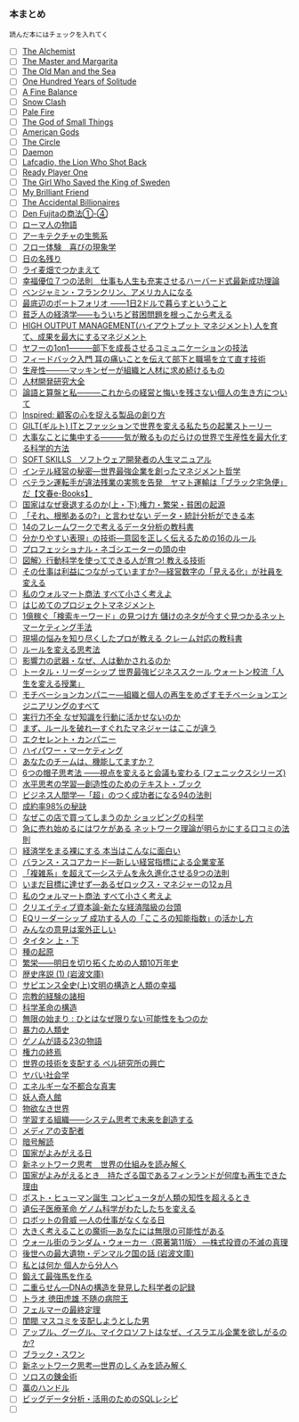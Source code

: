 ### 本まとめ
`読んだ本にはチェックを入れてく`

- [ ] [The Alchemist](https://www.amazon.co.jp/Alchemist-Paulo-Coelho/dp/0061233846)
- [ ] [The Master and Margarita](https://www.amazon.com/Master-Margarita-Mikhail-Bulgakov/dp/0679760806)
- [ ] [The Old Man and the Sea](https://www.amazon.co.jp/Old-Man-Sea-Ernest-Hemingway/dp/0099908409)
- [ ] [One Hundred Years of Solitude](https://www.amazon.co.jp/Hundred-Solitude-Harper-Perennial-Classics/dp/0060883286)
- [ ] [A Fine Balance](https://www.amazon.co.jp/Fine-Balance-Rohinton-Mistry/dp/057123058X)
- [ ] [Snow Clash](https://www.amazon.co.jp/Snow-Crash-Neal-Stephenson/dp/0553380958)
- [ ] [Pale Fire](https://www.amazon.com/Pale-Fire-Vladimir-Nabokov/dp/0679723420)
- [ ] [The God of Small Things](https://www.amazon.com/God-Small-Things-Novel/dp/0812979656)
- [ ] [American Gods](https://www.amazon.co.jp/American-Gods-Tenth-Anniversary-Novel/dp/0062472100)
- [ ] [The Circle](https://www.amazon.com/Circle-Dave-Eggers/dp/0345807294)
- [ ] [Daemon](https://www.amazon.co.jp/Daemon-Daniel-Suarez/dp/0451228731)
- [ ] [Lafcadio, the Lion Who Shot Back](https://www.amazon.co.jp/Lafcadio-Lion-Who-Shot-Back/dp/0060256753)
- [ ] [Ready Player One](https://www.amazon.co.jp/Ready-Player-One-Ernest-Cline/dp/0307887448)
- [ ] [The Girl Who Saved the King of Sweden](https://www.amazon.com/Girl-Who-Saved-King-Sweden/dp/006232912X)
- [ ] [My Brilliant Friend](https://www.amazon.co.jp/My-Brilliant-Friend-Neapolitan-Novels/dp/1609450787)
- [ ] [The Accidental Billionaires](https://www.amazon.co.jp/Accidental-Billionaires-Founding-Facebook-Betrayal/dp/0307740986)
- [ ] [Den Fujitaの商法①-④](https://www.amazon.co.jp/Den-Fujita%E3%81%AE%E5%95%86%E6%B3%95%E3%80%881%E3%80%89%E9%A0%AD%E3%81%AE%E6%82%AA%E3%81%84%E5%A5%B4%E3%81%AF%E6%90%8D%E3%82%92%E3%81%99%E3%82%8B-%E3%83%AF%E3%83%8B%E3%81%AE%E6%96%B0%E6%9B%B8-%E8%97%A4%E7%94%B0-%E7%94%B0/dp/4584110018)
- [ ] [ローマ人の物語](http://www.amazon.co.jp/gp/product/4101181519/ref=as_li_tf_tl?ie=UTF8&camp=247&creative=1211&creativeASIN=4101181519&linkCode=as2&tag=umekidayo-22)
- [ ] [アーキテクチャの生態系](https://www.amazon.co.jp/%E3%82%A2%E3%83%BC%E3%82%AD%E3%83%86%E3%82%AF%E3%83%81%E3%83%A3%E3%81%AE%E7%94%9F%E6%85%8B%E7%B3%BB-%E6%BF%B1%E9%87%8E-%E6%99%BA%E5%8F%B2/dp/4757102453)
- [ ] [フロー体験　喜びの現象学](https://www.amazon.co.jp/%E3%83%95%E3%83%AD%E3%83%BC%E4%BD%93%E9%A8%93%E5%85%A5%E9%96%80%E2%80%95%E6%A5%BD%E3%81%97%E3%81%BF%E3%81%A8%E5%89%B5%E9%80%A0%E3%81%AE%E5%BF%83%E7%90%86%E5%AD%A6-M-%E3%83%81%E3%82%AF%E3%82%BB%E3%83%B3%E3%83%88%E3%83%9F%E3%83%8F%E3%82%A4/dp/4790714799)
- [ ] [日の名残り](https://www.amazon.co.jp/%E6%97%A5%E3%81%AE%E5%90%8D%E6%AE%8B%E3%82%8A-%E4%B8%AD%E5%85%AC%E6%96%87%E5%BA%AB-%E3%82%AB%E3%82%BA%E3%82%AA-%E3%82%A4%E3%82%B7%E3%82%B0%E3%83%AD/dp/4122020638)
- [ ] [ライ麦畑でつかまえて](https://www.amazon.co.jp/%E3%83%A9%E3%82%A4%E9%BA%A6%E7%95%91%E3%81%A7%E3%81%A4%E3%81%8B%E3%81%BE%E3%81%88%E3%81%A6-%E7%99%BD%E6%B0%B4U%E3%83%96%E3%83%83%E3%82%AF%E3%82%B9-J-D-%E3%82%B5%E3%83%AA%E3%83%B3%E3%82%B8%E3%83%A3%E3%83%BC/dp/4560070512/ref=sr_1_1?s=books&ie=UTF8&qid=1493345319&sr=1-1&keywords=%E3%83%A9%E3%82%A4%E9%BA%A6%E7%95%91%E3%81%A7%E3%81%A4%E3%81%8B%E3%81%BE%E3%81%88%E3%81%A6)
- [ ] [幸福優位７つの法則　仕事も人生も充実させるハーバード式最新成功理論 ](https://www.amazon.co.jp/%E5%B9%B8%E7%A6%8F%E5%84%AA%E4%BD%8D%EF%BC%97%E3%81%A4%E3%81%AE%E6%B3%95%E5%89%87-%E4%BB%95%E4%BA%8B%E3%82%82%E4%BA%BA%E7%94%9F%E3%82%82%E5%85%85%E5%AE%9F%E3%81%95%E3%81%9B%E3%82%8B%E3%83%8F%E3%83%BC%E3%83%90%E3%83%BC%E3%83%89%E5%BC%8F%E6%9C%80%E6%96%B0%E6%88%90%E5%8A%9F%E7%90%86%E8%AB%96-%E3%82%B7%E3%83%A7%E3%83%BC%E3%83%B3-%E3%82%A8%E3%82%A4%E3%82%AB%E3%83%BC/dp/4198632359/ref=pd_sbs_14_1?_encoding=UTF8&psc=1&refRID=WTHX9RYFGXFR9MDAY880)
- [ ] [ベンジャミン・フランクリン、アメリカ人になる](https://www.amazon.co.jp/%E3%83%99%E3%83%B3%E3%82%B8%E3%83%A3%E3%83%9F%E3%83%B3-%E3%83%95%E3%83%A9%E3%83%B3%E3%82%AF%E3%83%AA%E3%83%B3-%E3%82%A2%E3%83%A1%E3%83%AA%E3%82%AB%E4%BA%BA%E3%81%AB%E3%81%AA%E3%82%8B-%E3%82%B4%E3%83%BC%E3%83%89%E3%83%B3-S-%E3%82%A6%E3%83%83%E3%83%89/dp/4766417720/ref=sr_1_2?s=books&ie=UTF8&qid=1493345645&sr=1-2&keywords=Benjamin+Franklin%3A)
- [ ] [最底辺のポートフォリオ ――1日2ドルで暮らすということ](https://www.amazon.co.jp/%E6%9C%80%E5%BA%95%E8%BE%BA%E3%81%AE%E3%83%9D%E3%83%BC%E3%83%88%E3%83%95%E3%82%A9%E3%83%AA%E3%82%AA-__1%E6%97%A52%E3%83%89%E3%83%AB%E3%81%A7%E6%9A%AE%E3%82%89%E3%81%99%E3%81%A8%E3%81%84%E3%81%86%E3%81%93%E3%81%A8-%E3%82%B8%E3%83%A7%E3%83%8A%E3%82%B5%E3%83%B3%E3%83%BB%E3%83%A2%E3%83%BC%E3%83%80%E3%83%83%E3%82%AF/dp/4622076306/ref=sr_1_1?s=books&ie=UTF8&qid=1493345710&sr=1-1&keywords=%E6%9C%80%E5%BA%95%E8%BE%BA%E3%81%AE%E3%83%9D%E3%83%BC%E3%83%88%E3%83%95%E3%82%A9%E3%83%AA%E3%82%AA)
- [ ] [貧乏人の経済学――もういちど貧困問題を根っこから考える](https://www.amazon.co.jp/%E8%B2%A7%E4%B9%8F%E4%BA%BA%E3%81%AE%E7%B5%8C%E6%B8%88%E5%AD%A6-%E3%82%82%E3%81%86%E3%81%84%E3%81%A1%E3%81%A9%E8%B2%A7%E5%9B%B0%E5%95%8F%E9%A1%8C%E3%82%92%E6%A0%B9%E3%81%A3%E3%81%93%E3%81%8B%E3%82%89%E8%80%83%E3%81%88%E3%82%8B-%E3%82%A2%E3%83%93%E3%82%B8%E3%83%83%E3%83%88-%EF%BC%B6-%E3%83%90%E3%83%8A%E3%82%B8%E3%83%BC-ebook/dp/B01H0835MO/ref=sr_1_cc_2?s=aps&ie=UTF8&qid=1493345710&sr=1-2-catcorr&keywords=%E6%9C%80%E5%BA%95%E8%BE%BA%E3%81%AE%E3%83%9D%E3%83%BC%E3%83%88%E3%83%95%E3%82%A9%E3%83%AA%E3%82%AA)
- [ ] [HIGH OUTPUT MANAGEMENT(ハイアウトプット マネジメント) 人を育て、成果を最大にするマネジメント](https://www.amazon.co.jp/gp/product/4822255018?ie=UTF8&camp=1207&creative=8411&creativeASIN=4822255018&linkCode=shr&tag=t1496-22&qid=1494459188&sr=8-1&keywords=%E3%81%AF%E3%81%84%E3%82%A2%E3%82%A6%E3%83%88%E3%83%97%E3%83%83%E3%83%88%E3%83%9E%E3%83%8D%E3%82%B8%E3%83%A1%E3%83%B3%E3%83%88)
- [ ] [ヤフーの1on1―――部下を成長させるコミュニケーションの技法](https://www.amazon.co.jp/gp/product/4478069786?ie=UTF8&camp=1207&creative=8411&creativeASIN=4478069786&linkCode=shr&tag=t1496-22&qid=1494459281&sr=8-1&keywords=yahoo%E3%81%AE1on1)
- [ ] [フィードバック入門 耳の痛いことを伝えて部下と職場を立て直す技術](https://www.amazon.co.jp/gp/product/4569832903?ie=UTF8&camp=1207&creative=8411&creativeASIN=4569832903&linkCode=shr&tag=t1496-22&qid=1494459357&sr=8-1&keywords=%E3%83%95%E3%82%A3%E3%83%BC%E3%83%89%E3%83%90%E3%83%83%E3%82%AF%E5%85%A5%E9%96%80)
- [ ] [生産性―――マッキンゼーが組織と人材に求め続けるもの](https://www.amazon.co.jp/gp/product/4478101574?ie=UTF8&camp=1207&creative=8411&creativeASIN=4478101574&linkCode=shr&tag=t1496-22&qid=1494459404&sr=8-1&keywords=%E7%94%9F%E7%94%A3%E6%80%A7)
- [ ] [人材開発研究大全](https://www.amazon.co.jp/gp/product/4130402803?ie=UTF8&camp=1207&creative=8411&creativeASIN=4130402803&linkCode=shr&tag=t1496-22&qid=1494459465&sr=8-3-fkmr1&keywords=%E4%BA%BA%E6%9D%90%E8%82%B2%E6%88%90%E3%80%80DHBR)
- [ ] [論語と算盤と私―――これからの経営と悔いを残さない個人の生き方について ](https://www.amazon.co.jp/exec/obidos/ASIN/4478069050/mrnoize08-22/)
- [ ] [Inspired: 顧客の心を捉える製品の創り方](https://www.amazon.co.jp/Inspired-%E9%A1%A7%E5%AE%A2%E3%81%AE%E5%BF%83%E3%82%92%E6%8D%89%E3%81%88%E3%82%8B%E8%A3%BD%E5%93%81%E3%81%AE%E5%89%B5%E3%82%8A%E6%96%B9-%E3%83%9E%E3%83%BC%E3%83%86%E3%82%A3-%E3%82%B1%E3%82%A4%E3%82%AC%E3%83%B3-ebook/dp/B00TCM8TB4/ref=sr_1_1?s=books&ie=UTF8&qid=1496394492&sr=1-1&keywords=Inspired%3A+%E9%A1%A7%E5%AE%A2%E3%81%AE%E5%BF%83%E3%82%92%E6%8D%89%E3%81%88%E3%82%8B%E8%A3%BD%E5%93%81%E3%81%AE%E5%89%B5%E3%82%8A%E6%96%B9)
- [ ] [GILT(ギルト) ITとファッションで世界を変える私たちの起業ストーリー ](https://www.amazon.co.jp/GILT-%E3%82%AE%E3%83%AB%E3%83%88-IT%E3%81%A8%E3%83%95%E3%82%A1%E3%83%83%E3%82%B7%E3%83%A7%E3%83%B3%E3%81%A7%E4%B8%96%E7%95%8C%E3%82%92%E5%A4%89%E3%81%88%E3%82%8B%E7%A7%81%E3%81%9F%E3%81%A1%E3%81%AE%E8%B5%B7%E6%A5%AD%E3%82%B9%E3%83%88%E3%83%BC%E3%83%AA%E3%83%BC-%E3%82%A2%E3%83%AC%E3%82%AF%E3%82%B7%E3%82%B9-%E3%83%A1%E3%82%A4%E3%83%90%E3%83%B3%E3%82%AF/dp/4822249565/ref=sr_1_1?s=books&ie=UTF8&qid=1496394523&sr=1-1&keywords=GILT%28%E3%82%AE%E3%83%AB%E3%83%88%29+IT%E3%81%A8%E3%83%95%E3%82%A1%E3%83%83%E3%82%B7%E3%83%A7%E3%83%B3%E3%81%A7%E4%B8%96%E7%95%8C%E3%82%92%E5%A4%89%E3%81%88%E3%82%8B%E7%A7%81%E3%81%9F%E3%81%A1%E3%81%AE%E8%B5%B7%E6%A5%AD%E3%82%B9%E3%83%88%E3%83%BC%E3%83%AA%E3%83%BC)
- [ ] [大事なことに集中する―――気が散るものだらけの世界で生産性を最大化する科学的方法](https://www.amazon.co.jp/%E5%A4%A7%E4%BA%8B%E3%81%AA%E3%81%93%E3%81%A8%E3%81%AB%E9%9B%86%E4%B8%AD%E3%81%99%E3%82%8B%E2%80%95%E2%80%95%E2%80%95%E6%B0%97%E3%81%8C%E6%95%A3%E3%82%8B%E3%82%82%E3%81%AE%E3%81%A0%E3%82%89%E3%81%91%E3%81%AE%E4%B8%96%E7%95%8C%E3%81%A7%E7%94%9F%E7%94%A3%E6%80%A7%E3%82%92%E6%9C%80%E5%A4%A7%E5%8C%96%E3%81%99%E3%82%8B%E7%A7%91%E5%AD%A6%E7%9A%84%E6%96%B9%E6%B3%95-%E3%82%AB%E3%83%AB%E3%83%BB%E3%83%8B%E3%83%A5%E3%83%BC%E3%83%9D%E3%83%BC%E3%83%88/dp/4478068550)
- [ ] [SOFT SKILLS　ソフトウェア開発者の人生マニュアル](https://www.amazon.co.jp/SOFT-SKILLS-%E3%82%BD%E3%83%95%E3%83%88%E3%82%A6%E3%82%A7%E3%82%A2%E9%96%8B%E7%99%BA%E8%80%85%E3%81%AE%E4%BA%BA%E7%94%9F%E3%83%9E%E3%83%8B%E3%83%A5%E3%82%A2%E3%83%AB-%E3%82%B8%E3%83%A7%E3%83%B3-%E3%82%BD%E3%83%B3%E3%83%A1%E3%82%BA-ebook/dp/B01GDS0994/ref=sr_1_1?s=books&ie=UTF8&qid=1496394445&sr=1-1&keywords=SOFT+SKILLS)
- [ ] [インテル経営の秘密―世界最強企業を創ったマネジメント哲学](https://www.amazon.co.jp/%E3%82%A4%E3%83%B3%E3%83%86%E3%83%AB%E7%B5%8C%E5%96%B6%E3%81%AE%E7%A7%98%E5%AF%86-%E4%B8%96%E7%95%8C%E6%9C%80%E5%BC%B7%E4%BC%81%E6%A5%AD%E3%82%92%E5%89%B5%E3%81%A3%E3%81%9F%E3%83%9E%E3%83%8D%E3%82%B8%E3%83%A1%E3%83%B3%E3%83%88%E5%93%B2%E5%AD%A6-%E3%82%A2%E3%83%B3%E3%83%89%E3%83%AA%E3%83%A5%E3%83%BC-S-%E3%82%B0%E3%83%AD%E3%83%BC%E3%83%B4/dp/4152080043/ref=sr_1_1?s=books&ie=UTF8&qid=1496394611&sr=1-1&keywords=%E3%82%A4%E3%83%B3%E3%83%86%E3%83%AB%E7%B5%8C%E5%96%B6%E3%81%AE%E7%A7%98%E5%AF%86)
- [ ] [ベテラン運転手が違法残業の実態を告発　ヤマト運輸は「ブラック宅急便」だ【文春e-Books】](https://www.amazon.co.jp/dp/B0727VBSVH)
- [ ] [国家はなぜ衰退するのか(上・下):権力・繁栄・貧困の起源](https://www.amazon.co.jp/%E5%9B%BD%E5%AE%B6%E3%81%AF%E3%81%AA%E3%81%9C%E8%A1%B0%E9%80%80%E3%81%99%E3%82%8B%E3%81%AE%E3%81%8B-%E4%B8%8A-%E6%A8%A9%E5%8A%9B%E3%83%BB%E7%B9%81%E6%A0%84%E3%83%BB%E8%B2%A7%E5%9B%B0%E3%81%AE%E8%B5%B7%E6%BA%90-%E3%83%80%E3%83%AD%E3%83%B3-%E3%82%A2%E3%82%BB%E3%83%A2%E3%82%B0%E3%83%AB/dp/4152093846/ref=pd_ybh_a_38?_encoding=UTF8&psc=1&refRID=DCJZ0P3Q4A1XGGDEPKYP)
- [ ] [「それ、根拠あるの?」と言わせない データ・統計分析ができる本](https://www.amazon.co.jp/%E3%81%9D%E3%82%8C-%E6%A0%B9%E6%8B%A0%E3%81%82%E3%82%8B%E3%81%AE-%E3%81%A8%E8%A8%80%E3%82%8F%E3%81%9B%E3%81%AA%E3%81%84-%E3%83%87%E3%83%BC%E3%82%BF-%E7%B5%B1%E8%A8%88%E5%88%86%E6%9E%90%E3%81%8C%E3%81%A7%E3%81%8D%E3%82%8B%E6%9C%AC-%E6%9F%8F%E6%9C%A8-%E5%90%89%E5%9F%BA/dp/4534050720/ref=pd_ybh_a_38?_encoding=UTF8&psc=1&refRID=XXG0DHC2E2CP4X00JXAE)
- [ ] [14のフレームワークで考えるデータ分析の教科書](https://www.amazon.co.jp/14%E3%81%AE%E3%83%95%E3%83%AC%E3%83%BC%E3%83%A0%E3%83%AF%E3%83%BC%E3%82%AF%E3%81%A7%E8%80%83%E3%81%88%E3%82%8B%E3%83%87%E3%83%BC%E3%82%BF%E5%88%86%E6%9E%90%E3%81%AE%E6%95%99%E7%A7%91%E6%9B%B8-%E9%AB%99%E6%A9%8B-%E5%A8%81%E7%9F%A5%E9%83%8E/dp/4761270241/ref=pd_ybh_a_37?_encoding=UTF8&psc=1&refRID=XXG0DHC2E2CP4X00JXAE)
- [ ] [分かりやすい表現」の技術―意図を正しく伝えるための16のルール ](https://www.amazon.co.jp/%E3%80%8C%E5%88%86%E3%81%8B%E3%82%8A%E3%82%84%E3%81%99%E3%81%84%E8%A1%A8%E7%8F%BE%E3%80%8D%E3%81%AE%E6%8A%80%E8%A1%93_%E6%84%8F%E5%9B%B3%E3%82%92%E6%AD%A3%E3%81%97%E3%81%8F%E4%BC%9D%E3%81%88%E3%82%8B%E3%81%9F%E3%82%81%E3%81%AE16%E3%81%AE%E3%83%AB%E3%83%BC%E3%83%AB-%E3%83%96%E3%83%AB%E3%83%BC%E3%83%90%E3%83%83%E3%82%AF%E3%82%B9-%E8%97%A4%E6%B2%A2-%E6%99%83%E6%B2%BB/dp/4062572451/ref=pd_ybh_a_36?_encoding=UTF8&psc=1&refRID=XXG0DHC2E2CP4X00JXAE)
- [ ] [プロフェッショナル・ネゴシエーターの頭の中](https://www.amazon.co.jp/%E3%83%97%E3%83%AD%E3%83%95%E3%82%A7%E3%83%83%E3%82%B7%E3%83%A7%E3%83%8A%E3%83%AB%E3%83%BB%E3%83%8D%E3%82%B4%E3%82%B7%E3%82%A8%E3%83%BC%E3%82%BF%E3%83%BC%E3%81%AE%E9%A0%AD%E3%81%AE%E4%B8%AD-%E8%97%A4%E4%BA%95-%E4%B8%80%E9%83%8E/dp/4492532994/ref=pd_ybh_a_35?_encoding=UTF8&psc=1&refRID=XXG0DHC2E2CP4X00JXAE)
- [ ] [図解〉行動科学を使ってできる人が育つ! 教える技術](https://www.amazon.co.jp/%E5%9B%B3%E8%A7%A3-%E8%A1%8C%E5%8B%95%E7%A7%91%E5%AD%A6%E3%82%92%E4%BD%BF%E3%81%A3%E3%81%A6%E3%81%A7%E3%81%8D%E3%82%8B%E4%BA%BA%E3%81%8C%E8%82%B2%E3%81%A4-%E6%95%99%E3%81%88%E3%82%8B%E6%8A%80%E8%A1%93-%E7%9F%B3%E7%94%B0%E6%B7%B3/dp/476126831X/ref=pd_ybh_a_34?_encoding=UTF8&psc=1&refRID=XXG0DHC2E2CP4X00JXAE)
- [ ] [その仕事は利益につながっていますか?―経営数字の「見える化」が社員を変える ](https://www.amazon.co.jp/%E3%81%9D%E3%81%AE%E4%BB%95%E4%BA%8B%E3%81%AF%E5%88%A9%E7%9B%8A%E3%81%AB%E3%81%A4%E3%81%AA%E3%81%8C%E3%81%A3%E3%81%A6%E3%81%84%E3%81%BE%E3%81%99%E3%81%8B-_%E7%B5%8C%E5%96%B6%E6%95%B0%E5%AD%97%E3%81%AE%E3%80%8C%E8%A6%8B%E3%81%88%E3%82%8B%E5%8C%96%E3%80%8D%E3%81%8C%E7%A4%BE%E5%93%A1%E3%82%92%E5%A4%89%E3%81%88%E3%82%8B-%E3%82%B8%E3%83%A3%E3%83%83%E3%82%AF%E3%83%BB%E3%82%B9%E3%82%BF%E3%83%83%E3%82%AF/dp/4478004900/ref=pd_ybh_a_5?_encoding=UTF8&psc=1&refRID=YFSMYDVYV5H7AKY4PKKT)
- [ ] [私のウォルマート商法 すべて小さく考えよ](https://www.amazon.co.jp/%E7%A7%81%E3%81%AE%E3%82%A6%E3%82%A9%E3%83%AB%E3%83%9E%E3%83%BC%E3%83%88%E5%95%86%E6%B3%95-%E3%81%99%E3%81%B9%E3%81%A6%E5%B0%8F%E3%81%95%E3%81%8F%E8%80%83%E3%81%88%E3%82%88-%E8%AC%9B%E8%AB%87%E7%A4%BE-%CE%B1%E6%96%87%E5%BA%AB-%E3%82%B5%E3%83%A0%E3%83%BB%E3%82%A6%E3%82%A9%E3%83%AB%E3%83%88%E3%83%B3/dp/406256677X/ref=pd_ybh_a_4?_encoding=UTF8&psc=1&refRID=YFSMYDVYV5H7AKY4PKKT)
- [ ] [はじめてのプロジェクトマネジメント](https://www.amazon.co.jp/%E3%81%AF%E3%81%98%E3%82%81%E3%81%A6%E3%81%AE%E3%83%97%E3%83%AD%E3%82%B8%E3%82%A7%E3%82%AF%E3%83%88%E3%83%9E%E3%83%8D%E3%82%B8%E3%83%A1%E3%83%B3%E3%83%88-%E6%97%A5%E7%B5%8C%E6%96%87%E5%BA%AB-%E8%BF%91%E8%97%A4-%E5%93%B2%E7%94%9F/dp/4532110599/ref=pd_ybh_a_33?_encoding=UTF8&psc=1&refRID=XXG0DHC2E2CP4X00JXAE)
- [ ] [1億稼ぐ「検索キーワード」の見つけ方 儲けのネタが今すぐ見つかるネットマーケティング手法](https://www.amazon.co.jp/1%E5%84%84%E7%A8%BC%E3%81%90-%E6%A4%9C%E7%B4%A2%E3%82%AD%E3%83%BC%E3%83%AF%E3%83%BC%E3%83%89-%E3%81%AE%E8%A6%8B%E3%81%A4%E3%81%91%E6%96%B9-%E5%84%B2%E3%81%91%E3%81%AE%E3%83%8D%E3%82%BF%E3%81%8C%E4%BB%8A%E3%81%99%E3%81%90%E8%A6%8B%E3%81%A4%E3%81%8B%E3%82%8B%E3%83%8D%E3%83%83%E3%83%88%E3%83%9E%E3%83%BC%E3%82%B1%E3%83%86%E3%82%A3%E3%83%B3%E3%82%B0%E6%89%8B%E6%B3%95-PHP%E6%96%87%E5%BA%AB-%E6%BB%9D%E4%BA%95%E7%A7%80%E5%85%B8-ebook/dp/B0081BE3WQ/ref=pd_ybh_a_32?_encoding=UTF8&psc=1&refRID=XXG0DHC2E2CP4X00JXAE)
- [ ] [現場の悩みを知り尽くしたプロが教える クレーム対応の教科書](https://www.amazon.co.jp/%E7%8F%BE%E5%A0%B4%E3%81%AE%E6%82%A9%E3%81%BF%E3%82%92%E7%9F%A5%E3%82%8A%E5%B0%BD%E3%81%8F%E3%81%97%E3%81%9F%E3%83%97%E3%83%AD%E3%81%8C%E6%95%99%E3%81%88%E3%82%8B-%E3%82%AF%E3%83%AC%E3%83%BC%E3%83%A0%E5%AF%BE%E5%BF%9C%E3%81%AE%E6%95%99%E7%A7%91%E6%9B%B8-%E6%8F%B4%E5%B7%9D-%E8%81%A1/dp/4478025177/ref=pd_ybh_a_30?_encoding=UTF8&psc=1&refRID=P3PQ7WP0Q9JB453S82MN)
- [ ] [ルールを変える思考法](https://www.amazon.co.jp/%E3%83%AB%E3%83%BC%E3%83%AB%E3%82%92%E5%A4%89%E3%81%88%E3%82%8B%E6%80%9D%E8%80%83%E6%B3%95-%E8%A7%92%E5%B7%9DEPUB%E9%81%B8%E6%9B%B8-%E5%B7%9D%E4%B8%8A%E9%87%8F%E7%94%9F/dp/4040800036/ref=pd_ybh_a_29?_encoding=UTF8&psc=1&refRID=P3PQ7WP0Q9JB453S82MN)
- [ ] [影響力の武器・なぜ、人は動かされるのか](https://www.amazon.co.jp/%E5%BD%B1%E9%9F%BF%E5%8A%9B%E3%81%AE%E6%AD%A6%E5%99%A8-%E7%AC%AC%E4%B8%89%E7%89%88-%E3%81%AA%E3%81%9C%E3%80%81%E4%BA%BA%E3%81%AF%E5%8B%95%E3%81%8B%E3%81%95%E3%82%8C%E3%82%8B%E3%81%AE%E3%81%8B-%E3%83%AD%E3%83%90%E3%83%BC%E3%83%88%E3%83%BBB%E3%83%BB%E3%83%81%E3%83%A3%E3%83%AB%E3%83%87%E3%82%A3%E3%83%BC%E3%83%8B/dp/4414304229/ref=pd_ybh_a_28?_encoding=UTF8&psc=1&refRID=P3PQ7WP0Q9JB453S82MN)
- [ ] [トータル・リーダーシップ 世界最強ビジネススクール ウォートン校流「人生を変える授業」](https://www.amazon.co.jp/%E3%83%88%E3%83%BC%E3%82%BF%E3%83%AB%E3%83%BB%E3%83%AA%E3%83%BC%E3%83%80%E3%83%BC%E3%82%B7%E3%83%83%E3%83%97-%E4%B8%96%E7%95%8C%E6%9C%80%E5%BC%B7%E3%83%93%E3%82%B8%E3%83%8D%E3%82%B9%E3%82%B9%E3%82%AF%E3%83%BC%E3%83%AB-%E3%82%A6%E3%82%A9%E3%83%BC%E3%83%88%E3%83%B3%E6%A0%A1%E6%B5%81%E3%80%8C%E4%BA%BA%E7%94%9F%E3%82%92%E5%A4%89%E3%81%88%E3%82%8B%E6%8E%88%E6%A5%AD%E3%80%8D-%E3%82%B9%E3%83%81%E3%83%A5%E3%83%AF%E3%83%BC%E3%83%88-D%E3%83%BB%E3%83%95%E3%83%AA%E3%83%BC%E3%83%89%E3%83%9E%E3%83%B3/dp/4062182831/ref=pd_ybh_a_27?_encoding=UTF8&psc=1&refRID=P3PQ7WP0Q9JB453S82MN)
- [ ] [モチベーションカンパニー―組織と個人の再生をめざすモチベーションエンジニアリングのすべて](https://www.amazon.co.jp/%E3%83%A2%E3%83%81%E3%83%99%E3%83%BC%E3%82%B7%E3%83%A7%E3%83%B3%E3%82%AB%E3%83%B3%E3%83%91%E3%83%8B%E3%83%BC-%E7%B5%84%E7%B9%94%E3%81%A8%E5%80%8B%E4%BA%BA%E3%81%AE%E5%86%8D%E7%94%9F%E3%82%92%E3%82%81%E3%81%96%E3%81%99%E3%83%A2%E3%83%81%E3%83%99%E3%83%BC%E3%82%B7%E3%83%A7%E3%83%B3%E3%82%A8%E3%83%B3%E3%82%B8%E3%83%8B%E3%82%A2%E3%83%AA%E3%83%B3%E3%82%B0%E3%81%AE%E3%81%99%E3%81%B9%E3%81%A6-%E5%B0%8F%E7%AC%B9-%E8%8A%B3%E5%A4%AE/dp/4820741225/ref=pd_ybh_a_26?_encoding=UTF8&psc=1&refRID=P3PQ7WP0Q9JB453S82MN)
- [ ] [実行力不全 なぜ知識を行動に活かせないのか](https://www.amazon.co.jp/%E5%AE%9F%E8%A1%8C%E5%8A%9B%E4%B8%8D%E5%85%A8-%E3%81%AA%E3%81%9C%E7%9F%A5%E8%AD%98%E3%82%92%E8%A1%8C%E5%8B%95%E3%81%AB%E6%B4%BB%E3%81%8B%E3%81%9B%E3%81%AA%E3%81%84%E3%81%AE%E3%81%8B-Harvard-business-school/dp/4270000996/ref=pd_ybh_a_21?_encoding=UTF8&psc=1&refRID=P3PQ7WP0Q9JB453S82MN)
- [ ] [まず、ルールを破れ―すぐれたマネジャーはここが違う](https://www.amazon.co.jp/%E3%81%BE%E3%81%9A-%E3%83%AB%E3%83%BC%E3%83%AB%E3%82%92%E7%A0%B4%E3%82%8C-%E3%81%99%E3%81%90%E3%82%8C%E3%81%9F%E3%83%9E%E3%83%8D%E3%82%B8%E3%83%A3%E3%83%BC%E3%81%AF%E3%81%93%E3%81%93%E3%81%8C%E9%81%95%E3%81%86-%E3%83%90%E3%83%83%E3%82%AD%E3%83%B3%E3%82%AC%E3%83%A0-%E3%83%9E%E3%83%BC%E3%82%AB%E3%82%B9/dp/4532148677/ref=pd_ybh_a_22?_encoding=UTF8&psc=1&refRID=P3PQ7WP0Q9JB453S82MN)
- [ ] [エクセレント・カンパニー](https://www.amazon.co.jp/%E3%82%A8%E3%82%AF%E3%82%BB%E3%83%AC%E3%83%B3%E3%83%88%E3%83%BB%E3%82%AB%E3%83%B3%E3%83%91%E3%83%8B%E3%83%BC-Eijipress-business-classics-%E3%83%88%E3%83%A0%E3%83%BB%E3%83%94%E3%83%BC%E3%82%BF%E3%83%BC%E3%82%BA/dp/4901234331/ref=pd_ybh_a_24?_encoding=UTF8&psc=1&refRID=P3PQ7WP0Q9JB453S82MN)
- [ ] [ハイパワー・マーケティング](https://www.amazon.co.jp/%E3%83%8F%E3%82%A4%E3%83%91%E3%83%AF%E3%83%BC-%E3%83%9E%E3%83%BC%E3%82%B1%E3%83%86%E3%82%A3%E3%83%B3%E3%82%B0-%E3%82%B8%E3%82%A7%E3%82%A4-%E3%82%A8%E3%82%A4%E3%83%96%E3%83%A9%E3%83%8F%E3%83%A0/dp/4757302878/ref=pd_ybh_a_25?_encoding=UTF8&psc=1&refRID=P3PQ7WP0Q9JB453S82MN)
- [ ] [あなたのチームは、機能してますか？](https://www.amazon.co.jp/%E3%81%82%E3%81%AA%E3%81%9F%E3%81%AE%E3%83%81%E3%83%BC%E3%83%A0%E3%81%AF-%E6%A9%9F%E8%83%BD%E3%81%97%E3%81%A6%E3%81%BE%E3%81%99%E3%81%8B-%E3%83%91%E3%83%88%E3%83%AA%E3%83%83%E3%82%AF-%E3%83%AC%E3%83%B3%E3%82%B7%E3%82%AA%E3%83%BC%E3%83%8B/dp/4798103683/ref=pd_ybh_a_20?_encoding=UTF8&psc=1&refRID=17C072PWZ85JRXZM2P5T)
- [ ] [6つの帽子思考法 ――視点を変えると会議も変わる (フェニックスシリーズ)](https://www.amazon.co.jp/6%E3%81%A4%E3%81%AE%E5%B8%BD%E5%AD%90%E6%80%9D%E8%80%83%E6%B3%95-%E8%A6%96%E7%82%B9%E3%82%92%E5%A4%89%E3%81%88%E3%82%8B%E3%81%A8%E4%BC%9A%E8%AD%B0%E3%82%82%E5%A4%89%E3%82%8F%E3%82%8B-%E3%83%95%E3%82%A7%E3%83%8B%E3%83%83%E3%82%AF%E3%82%B9%E3%82%B7%E3%83%AA%E3%83%BC%E3%82%BA-%E3%82%A8%E3%83%89%E3%83%AF%E3%83%BC%E3%83%89-%E3%83%87%E3%83%9C%E3%83%8E/dp/4775941496/ref=pd_ybh_a_19?_encoding=UTF8&psc=1&refRID=17C072PWZ85JRXZM2P5T)
- [ ] [水平思考の学習―創造性のためのテキスト・ブック](https://www.amazon.co.jp/%E6%B0%B4%E5%B9%B3%E6%80%9D%E8%80%83%E3%81%AE%E5%AD%A6%E7%BF%92-%E5%89%B5%E9%80%A0%E6%80%A7%E3%81%AE%E3%81%9F%E3%82%81%E3%81%AE%E3%83%86%E3%82%AD%E3%82%B9%E3%83%88-%E3%83%96%E3%83%83%E3%82%AF-1971%E5%B9%B4-%E3%82%A8%E3%83%89%E3%83%AF%E3%83%BC%E3%83%89-%E3%83%87%E3%83%9C%E3%83%8E/dp/B000JA250E/ref=pd_ybh_a_18?_encoding=UTF8&psc=1&refRID=17C072PWZ85JRXZM2P5T)
- [ ] [ビジネス人間学―「超」のつく成功者になる94の法則](https://www.amazon.co.jp/%E3%83%93%E3%82%B8%E3%83%8D%E3%82%B9%E4%BA%BA%E9%96%93%E5%AD%A6-%E8%B6%85-%E3%81%AE%E3%81%A4%E3%81%8F%E6%88%90%E5%8A%9F%E8%80%85%E3%81%AB%E3%81%AA%E3%82%8B94%E3%81%AE%E6%B3%95%E5%89%87-BEST-BUSINESS-%E3%83%8F%E3%83%BC%E3%83%B4%E3%82%A3-%E3%83%9E%E3%83%83%E3%82%B1%E3%82%A4/dp/4532312655/ref=pd_ybh_a_17?_encoding=UTF8&psc=1&refRID=17C072PWZ85JRXZM2P5T)
- [ ] [成約率98%の秘訣](https://www.amazon.co.jp/%E6%88%90%E7%B4%84%E7%8E%8798-%E3%81%AE%E7%A7%98%E8%A8%A3-%E5%92%8C%E7%94%B0-%E8%A3%95%E7%BE%8E/dp/4761270810/ref=pd_ybh_a_13?_encoding=UTF8&psc=1&refRID=17C072PWZ85JRXZM2P5T)
- [ ] [なぜこの店で買ってしまうのか ショッピングの科学](https://www.amazon.co.jp/%E3%81%AA%E3%81%9C%E3%81%93%E3%81%AE%E5%BA%97%E3%81%A7%E8%B2%B7%E3%81%A3%E3%81%A6%E3%81%97%E3%81%BE%E3%81%86%E3%81%AE%E3%81%8B-%E3%82%B7%E3%83%A7%E3%83%83%E3%83%94%E3%83%B3%E3%82%B0%E3%81%AE%E7%A7%91%E5%AD%A6-%E3%83%8F%E3%83%A4%E3%82%AB%E3%83%AF-%E3%83%8E%E3%83%B3%E3%83%95%E3%82%A3%E3%82%AF%E3%82%B7%E3%83%A7%E3%83%B3%E6%96%87%E5%BA%AB-%E3%83%91%E3%82%B3-%E3%82%A2%E3%83%B3%E3%83%80%E3%83%BC%E3%83%92%E3%83%AB/dp/4150504067/ref=pd_ybh_a_10?_encoding=UTF8&psc=1&refRID=YFSMYDVYV5H7AKY4PKKT)
- [ ] [急に売れ始めるにはワケがある ネットワーク理論が明らかにする口コミの法則](https://www.amazon.co.jp/%E6%80%A5%E3%81%AB%E5%A3%B2%E3%82%8C%E5%A7%8B%E3%82%81%E3%82%8B%E3%81%AB%E3%81%AF%E3%83%AF%E3%82%B1%E3%81%8C%E3%81%82%E3%82%8B-%E3%83%8D%E3%83%83%E3%83%88%E3%83%AF%E3%83%BC%E3%82%AF%E7%90%86%E8%AB%96%E3%81%8C%E6%98%8E%E3%82%89%E3%81%8B%E3%81%AB%E3%81%99%E3%82%8B%E5%8F%A3%E3%82%B3%E3%83%9F%E3%81%AE%E6%B3%95%E5%89%87-SB%E6%96%87%E5%BA%AB-%E3%83%9E%E3%83%AB%E3%82%B3%E3%83%A0-%E3%82%B0%E3%83%A9%E3%83%83%E3%83%89%E3%82%A6%E3%82%A7%E3%83%AB/dp/4797338121/ref=pd_ybh_a_9?_encoding=UTF8&psc=1&refRID=YFSMYDVYV5H7AKY4PKKT)
- [ ] [経済学をまる裸にする 本当はこんなに面白い](https://www.amazon.co.jp/%E7%B5%8C%E6%B8%88%E5%AD%A6%E3%82%92%E3%81%BE%E3%82%8B%E8%A3%B8%E3%81%AB%E3%81%99%E3%82%8B-%E6%9C%AC%E5%BD%93%E3%81%AF%E3%81%93%E3%82%93%E3%81%AA%E3%81%AB%E9%9D%A2%E7%99%BD%E3%81%84-%E3%83%81%E3%83%A3%E3%83%BC%E3%83%AB%E3%82%BA-%E3%82%A6%E3%82%A3%E3%83%BC%E3%83%A9%E3%83%B3/dp/4532319412/ref=pd_ybh_a_8?_encoding=UTF8&psc=1&refRID=YFSMYDVYV5H7AKY4PKKT)
- [ ] [バランス・スコアカード―新しい経営指標による企業変革](https://www.amazon.co.jp/%E3%83%90%E3%83%A9%E3%83%B3%E3%82%B9-%E3%82%B9%E3%82%B3%E3%82%A2%E3%82%AB%E3%83%BC%E3%83%89-%E6%96%B0%E3%81%97%E3%81%84%E7%B5%8C%E5%96%B6%E6%8C%87%E6%A8%99%E3%81%AB%E3%82%88%E3%82%8B%E4%BC%81%E6%A5%AD%E5%A4%89%E9%9D%A9-%E3%82%AD%E3%83%A3%E3%83%97%E3%83%A9%E3%83%B3-%E3%83%AD%E3%83%90%E3%83%BC%E3%83%88-S/dp/4820116207/ref=pd_ybh_a_6?_encoding=UTF8&psc=1&refRID=YFSMYDVYV5H7AKY4PKKT)
- [ ] [「複雑系」を超えて―システムを永久進化させる9つの法則](https://www.amazon.co.jp/%E8%A4%87%E9%9B%91%E7%B3%BB-%E3%82%92%E8%B6%85%E3%81%88%E3%81%A6-%E3%82%B7%E3%82%B9%E3%83%86%E3%83%A0%E3%82%92%E6%B0%B8%E4%B9%85%E9%80%B2%E5%8C%96%E3%81%95%E3%81%9B%E3%82%8B9%E3%81%A4%E3%81%AE%E6%B3%95%E5%89%87-%E3%82%B1%E3%83%B4%E3%82%A3%E3%83%B3-%E3%82%B1%E3%83%AA%E3%83%BC/dp/4756130186/ref=pd_ybh_a_2?_encoding=UTF8&psc=1&refRID=YFSMYDVYV5H7AKY4PKKT)
- [ ] [いまだ目標に達せず―あるゼロックス・マネジャーの12ヵ月](https://www.amazon.co.jp/%E3%81%84%E3%81%BE%E3%81%A0%E7%9B%AE%E6%A8%99%E3%81%AB%E9%81%94%E3%81%9B%E3%81%9A-%E3%81%82%E3%82%8B%E3%82%BC%E3%83%AD%E3%83%83%E3%82%AF%E3%82%B9-%E3%83%9E%E3%83%8D%E3%82%B8%E3%83%A3%E3%83%BC%E3%81%AE12%E3%83%B5%E6%9C%88-%E3%83%87%E3%82%A4%E3%83%B4%E3%82%A3%E3%83%83%E3%83%89-%E3%83%89%E3%83%BC%E3%82%B7%E3%83%BC/dp/4152020857/ref=pd_ybh_a_3?_encoding=UTF8&psc=1&refRID=YFSMYDVYV5H7AKY4PKKT)
- [ ] [私のウォルマート商法 すべて小さく考えよ](https://www.amazon.co.jp/%E7%A7%81%E3%81%AE%E3%82%A6%E3%82%A9%E3%83%AB%E3%83%9E%E3%83%BC%E3%83%88%E5%95%86%E6%B3%95-%E3%81%99%E3%81%B9%E3%81%A6%E5%B0%8F%E3%81%95%E3%81%8F%E8%80%83%E3%81%88%E3%82%88-%E8%AC%9B%E8%AB%87%E7%A4%BE-%CE%B1%E6%96%87%E5%BA%AB-%E3%82%B5%E3%83%A0%E3%83%BB%E3%82%A6%E3%82%A9%E3%83%AB%E3%83%88%E3%83%B3/dp/406256677X/ref=pd_ybh_a_4?_encoding=UTF8&psc=1&refRID=YFSMYDVYV5H7AKY4PKKT)
- [ ] [クリエイティブ資本論-新たな経済階級の台頭](https://www.amazon.co.jp/%E3%82%AF%E3%83%AA%E3%82%A8%E3%82%A4%E3%83%86%E3%82%A3%E3%83%96%E8%B3%87%E6%9C%AC%E8%AB%96-%E6%96%B0%E3%81%9F%E3%81%AA%E7%B5%8C%E6%B8%88%E9%9A%8E%E7%B4%9A%E3%81%AE%E5%8F%B0%E9%A0%AD-%E3%83%AA%E3%83%81%E3%83%A3%E3%83%BC%E3%83%89-%E3%83%95%E3%83%AD%E3%83%AA%E3%83%80/dp/4478001731/ref=sr_1_1?s=books&ie=UTF8&qid=1497177695&sr=1-1&keywords=%E3%82%AF%E3%83%AA%E3%82%A8%E3%82%A4%E3%83%86%E3%82%A3%E3%83%96%E8%B3%87%E6%9C%AC%E8%AB%96-%E6%96%B0%E3%81%9F%E3%81%AA%E7%B5%8C%E6%B8%88%E9%9A%8E%E7%B4%9A%E3%81%AE%E5%8F%B0%E9%A0%AD)
- [ ] [EQリーダーシップ 成功する人の「こころの知能指数」の活かし方](https://www.amazon.co.jp/EQ%E3%83%AA%E3%83%BC%E3%83%80%E3%83%BC%E3%82%B7%E3%83%83%E3%83%97-%E6%88%90%E5%8A%9F%E3%81%99%E3%82%8B%E4%BA%BA%E3%81%AE-%E3%81%93%E3%81%93%E3%82%8D%E3%81%AE%E7%9F%A5%E8%83%BD%E6%8C%87%E6%95%B0-%E3%81%AE%E6%B4%BB%E3%81%8B%E3%81%97%E6%96%B9-%E3%83%80%E3%83%8B%E3%82%A8%E3%83%AB-%E3%82%B4%E3%83%BC%E3%83%AB%E3%83%9E%E3%83%B3/dp/4532149754/ref=sr_1_1?s=books&ie=UTF8&qid=1497178133&sr=1-1&keywords=EQ-%E5%BF%83%E3%81%AE%E7%9F%A5%E8%83%BD%E6%8C%87%E6%95%B0)
- [ ] [みんなの意見は案外正しい](https://www.amazon.co.jp/%E3%80%8C%E3%81%BF%E3%82%93%E3%81%AA%E3%81%AE%E6%84%8F%E8%A6%8B%E3%80%8D%E3%81%AF%E6%A1%88%E5%A4%96%E6%AD%A3%E3%81%97%E3%81%84-%E8%A7%92%E5%B7%9D%E6%96%87%E5%BA%AB-%E3%82%B8%E3%82%A7%E3%83%BC%E3%83%A0%E3%82%BA%E3%83%BB%E3%82%B9%E3%83%AD%E3%82%A6%E3%82%A3%E3%83%83%E3%82%AD%E3%83%BC/dp/4042977014/ref=sr_1_1?s=books&ie=UTF8&qid=1497178317&sr=1-1&keywords=%E3%81%BF%E3%82%93%E3%81%AA%E3%81%AE%E6%84%8F%E8%A6%8B%E3%81%AF%E6%A1%88%E5%A4%96%E6%AD%A3%E3%81%97%E3%81%84)
- [ ] [タイタン 上・下](https://www.amazon.co.jp/%E3%82%BF%E3%82%A4%E3%82%BF%E3%83%B3-%E4%B8%8A-%E3%83%AD%E3%83%B3-%E3%83%81%E3%83%A3%E3%83%BC%E3%83%8A%E3%82%A6/dp/4822241963/ref=sr_1_sc_1?s=books&ie=UTF8&qid=1497178383&sr=1-1-spell&keywords=%E3%82%BF%E3%82%A4%E3%82%BF%E3%83%B3%E3%83%AD%E3%83%83%E3%82%AF%E3%83%95%E3%82%A7%E3%83%A9%E3%83%BC)
- [ ] [種の起原](https://www.amazon.co.jp/%E7%A8%AE%E3%81%AE%E8%B5%B7%E5%8E%9F%E3%80%88%E4%B8%8A%E3%80%89-%E5%B2%A9%E6%B3%A2%E6%96%87%E5%BA%AB-%E3%83%81%E3%83%A3%E3%83%BC%E3%83%AB%E3%82%BA-%E3%83%80%E3%83%BC%E3%82%A6%E3%82%A3%E3%83%B3/dp/4003391241/ref=sr_1_1?s=books&ie=UTF8&qid=1497178445&sr=1-1&keywords=%E7%A8%AE%E3%81%AE%E8%B5%B7%E6%BA%90)
- [ ] [繁栄――明日を切り拓くための人類10万年史](https://www.amazon.co.jp/%E7%B9%81%E6%A0%84-%E6%98%8E%E6%97%A5%E3%82%92%E5%88%87%E3%82%8A%E6%8B%93%E3%81%8F%E3%81%9F%E3%82%81%E3%81%AE%E4%BA%BA%E9%A1%9E10%E4%B8%87%E5%B9%B4%E5%8F%B2-%E3%83%8F%E3%83%A4%E3%82%AB%E3%83%AF-%E3%83%8E%E3%83%B3%E3%83%95%E3%82%A3%E3%82%AF%E3%82%B7%E3%83%A7%E3%83%B3%E6%96%87%E5%BA%AB-%E3%83%9E%E3%83%83%E3%83%88-%E3%83%AA%E3%83%89%E3%83%AC%E3%83%BC/dp/4150503885/ref=sr_1_1?s=books&ie=UTF8&qid=1497178691&sr=1-1&keywords=%E7%B9%81%E6%A0%84+%E6%98%8E%E6%97%A5%E3%82%92%E5%88%87%E3%82%8A%E6%8B%93%E3%81%8F%E3%81%9F%E3%82%81%E3%81%AE%E4%BA%BA%E9%A1%9E10%E4%B8%87%E5%B9%B4%E5%8F%B2)
- [ ] [歴史序説 (1) (岩波文庫)](https://www.amazon.co.jp/%E6%AD%B4%E5%8F%B2%E5%BA%8F%E8%AA%AC-1-%E5%B2%A9%E6%B3%A2%E6%96%87%E5%BA%AB-%E3%82%A4%E3%83%96%E3%83%B3-%E3%83%8F%E3%83%AB%E3%83%89%E3%82%A5%E3%83%BC%E3%83%B3/dp/4003348117/ref=sr_1_1?s=books&ie=UTF8&qid=1497178733&sr=1-1&keywords=%E6%AD%B4%E5%8F%B2%E5%BA%8F%E8%AA%AC+%E3%80%80%E3%82%A4%E3%83%96%E3%83%B3%3D%E3%83%8F%E3%83%AB%E3%83%89%E3%82%A5%E3%83%BC%E3%83%B3)
- [ ] [サピエンス全史(上)文明の構造と人類の幸福](https://www.amazon.co.jp/%E3%82%B5%E3%83%94%E3%82%A8%E3%83%B3%E3%82%B9%E5%85%A8%E5%8F%B2-%E4%B8%8A-%E6%96%87%E6%98%8E%E3%81%AE%E6%A7%8B%E9%80%A0%E3%81%A8%E4%BA%BA%E9%A1%9E%E3%81%AE%E5%B9%B8%E7%A6%8F-%E3%83%A6%E3%83%B4%E3%82%A1%E3%83%AB-%E3%83%8E%E3%82%A2-%E3%83%8F%E3%83%A9%E3%83%AA/dp/430922671X/ref=sr_1_1?s=books&ie=UTF8&qid=1497178930&sr=1-1&keywords=%E3%82%B5%E3%83%94%E3%82%A8%E3%83%B3%E3%82%B9%E5%85%A8%E5%8F%B2)
- [ ] [宗教的経験の諸相](https://www.amazon.co.jp/%E5%AE%97%E6%95%99%E7%9A%84%E7%B5%8C%E9%A8%93%E3%81%AE%E8%AB%B8%E7%9B%B8-%E4%B8%8A-%E5%B2%A9%E6%B3%A2%E6%96%87%E5%BA%AB-%E9%9D%92-640-2/dp/4003364023/ref=sr_1_fkmr0_1?s=books&ie=UTF8&qid=1497178993&sr=1-1-fkmr0&keywords=%E5%AE%97%E6%95%99%E7%9A%84%E7%B5%8C%E9%A8%93%E3%81%AE%E8%AB%B8%E7%9B%B8+%E4%B8%8A%E4%B8%8B)
- [ ] [科学革命の構造](https://www.amazon.co.jp/%E7%A7%91%E5%AD%A6%E9%9D%A9%E5%91%BD%E3%81%AE%E6%A7%8B%E9%80%A0-%E3%83%88%E3%83%BC%E3%83%9E%E3%82%B9-%E3%82%AF%E3%83%BC%E3%83%B3/dp/4622016672/ref=sr_1_1?s=books&ie=UTF8&qid=1497179181&sr=1-1&keywords=%E7%A7%91%E5%AD%A6%E9%9D%A9%E5%91%BD%E3%81%AE%E6%A7%8B%E9%80%A0)
- [ ] [無限の始まり : ひとはなぜ限りない可能性をもつのか](https://www.amazon.co.jp/%E7%84%A1%E9%99%90%E3%81%AE%E5%A7%8B%E3%81%BE%E3%82%8A-%E3%81%B2%E3%81%A8%E3%81%AF%E3%81%AA%E3%81%9C%E9%99%90%E3%82%8A%E3%81%AA%E3%81%84%E5%8F%AF%E8%83%BD%E6%80%A7%E3%82%92%E3%82%82%E3%81%A4%E3%81%AE%E3%81%8B-%E3%83%87%E3%82%A4%E3%83%B4%E3%82%A3%E3%83%83%E3%83%89-%E3%83%89%E3%82%A4%E3%83%83%E3%83%81%E3%83%A5/dp/4772695370/ref=sr_1_1?s=books&ie=UTF8&qid=1497179217&sr=1-1&keywords=%E7%84%A1%E9%99%90%E3%81%AE%E5%A7%8B%E3%81%BE%E3%82%8A)
- [ ] [暴力の人類史](https://www.amazon.co.jp/%E6%9A%B4%E5%8A%9B%E3%81%AE%E4%BA%BA%E9%A1%9E%E5%8F%B2-%E4%B8%8A-%E3%82%B9%E3%83%86%E3%82%A3%E3%83%BC%E3%83%96%E3%83%B3%E3%83%BB%E3%83%94%E3%83%B3%E3%82%AB%E3%83%BC/dp/4791768469/ref=sr_1_1?s=books&ie=UTF8&qid=1497179272&sr=1-1&keywords=%E6%9A%B4%E5%8A%9B%E3%81%AE%E4%BA%BA%E9%A1%9E%E5%8F%B2)
- [ ] [ゲノムが語る23の物語](https://www.amazon.co.jp/%E3%82%B2%E3%83%8E%E3%83%A0%E3%81%8C%E8%AA%9E%E3%82%8B23%E3%81%AE%E7%89%A9%E8%AA%9E-%E3%83%9E%E3%83%83%E3%83%88-%E3%83%AA%E3%83%89%E3%83%AC%E3%83%BC/dp/4314008822/ref=sr_1_1?s=books&ie=UTF8&qid=1497179307&sr=1-1&keywords=%E3%82%B2%E3%83%8E%E3%83%A0%E3%81%8C%E8%AA%9E%E3%82%8B23%E3%81%AE%E7%89%A9%E8%AA%9E)
- [ ] [権力の終焉](https://www.amazon.co.jp/%E6%A8%A9%E5%8A%9B%E3%81%AE%E7%B5%82%E7%84%89-%E3%83%A2%E3%82%A4%E3%82%BB%E3%82%B9%E3%83%BB%E3%83%8A%E3%82%A4%E3%83%A0/dp/4822250989/ref=sr_1_1?s=books&ie=UTF8&qid=1497179392&sr=1-1&keywords=%E6%A8%A9%E5%8A%9B%E3%81%AE%E7%B5%82%E7%84%89)
- [ ] [世界の技術を支配する ベル研究所の興亡](https://www.amazon.co.jp/%E4%B8%96%E7%95%8C%E3%81%AE%E6%8A%80%E8%A1%93%E3%82%92%E6%94%AF%E9%85%8D%E3%81%99%E3%82%8B-%E3%83%99%E3%83%AB%E7%A0%94%E7%A9%B6%E6%89%80%E3%81%AE%E8%88%88%E4%BA%A1-%E3%82%B8%E3%83%A7%E3%83%B3-%E3%82%AC%E3%83%BC%E3%83%88%E3%83%8A%E3%83%BC/dp/4163764704/ref=sr_1_1?s=books&ie=UTF8&qid=1497179440&sr=1-1&keywords=%E4%B8%96%E7%95%8C%E3%81%AE%E6%8A%80%E8%A1%93%E3%82%92%E6%94%AF%E9%85%8D%E3%81%99%E3%82%8B+%E3%83%99%E3%83%AB%E7%A0%94%E7%A9%B6%E6%89%80%E3%81%AE%E8%88%88%E4%BA%A1)
- [ ] [ヤバい社会学](https://www.amazon.co.jp/%E3%83%A4%E3%83%90%E3%81%84%E7%A4%BE%E4%BC%9A%E5%AD%A6-%E3%82%B9%E3%83%87%E3%82%A3%E3%83%BC%E3%83%AB%E3%83%BB%E3%83%B4%E3%82%A7%E3%83%B3%E3%82%AB%E3%83%86%E3%83%83%E3%82%B7%E3%83%A5/dp/4492222952/ref=sr_1_1?s=books&ie=UTF8&qid=1497179471&sr=1-1&keywords=%E3%83%A4%E3%83%90%E3%81%84%E7%A4%BE%E4%BC%9A%E5%AD%A6)
- [ ] [エネルギーな不都合な真実](https://www.amazon.co.jp/%E3%82%A8%E3%83%8D%E3%83%AB%E3%82%AE%E3%83%BC%E3%81%AE%E4%B8%8D%E9%83%BD%E5%90%88%E3%81%AA%E7%9C%9F%E5%AE%9F-%E3%83%90%E3%83%BC%E3%83%84%E3%83%A9%E3%83%95-%E3%82%B7%E3%83%A5%E3%83%9F%E3%83%AB/dp/4767812984/ref=sr_1_1?s=books&ie=UTF8&qid=1497179627&sr=1-1&keywords=%E3%82%A8%E3%83%8D%E3%83%AB%E3%82%AE%E3%83%BC%E3%81%AA%E4%B8%8D%E9%83%BD%E5%90%88%E3%81%AA%E7%9C%9F%E5%AE%9F)
- [ ] [妖人奇人館](https://www.amazon.co.jp/%E5%A6%96%E4%BA%BA%E5%A5%87%E4%BA%BA%E9%A4%A8-%E6%B2%B3%E5%87%BA%E6%96%87%E5%BA%AB-%E6%BE%81%E6%BE%A4-%E9%BE%8D%E5%BD%A6/dp/4309407951/ref=sr_1_1?s=books&ie=UTF8&qid=1497179874&sr=1-1&keywords=%E5%A6%96%E4%BA%BA%E5%A5%87%E4%BA%BA%E9%A4%A8)
- [ ] [物欲なき世界](https://www.amazon.co.jp/%E7%89%A9%E6%AC%B2%E3%81%AA%E3%81%8D%E4%B8%96%E7%95%8C-%E8%8F%85%E4%BB%98%E9%9B%85%E4%BF%A1/dp/4582824811/ref=sr_1_1?s=books&ie=UTF8&qid=1497179911&sr=1-1&keywords=%E7%89%A9%E6%AC%B2%E3%81%AA%E3%81%8D%E4%B8%96%E7%95%8C)
- [ ] [学習する組織――システム思考で未来を創造する](https://www.amazon.co.jp/%E5%AD%A6%E7%BF%92%E3%81%99%E3%82%8B%E7%B5%84%E7%B9%94-%E3%82%B7%E3%82%B9%E3%83%86%E3%83%A0%E6%80%9D%E8%80%83%E3%81%A7%E6%9C%AA%E6%9D%A5%E3%82%92%E5%89%B5%E9%80%A0%E3%81%99%E3%82%8B-%E3%83%94%E3%83%BC%E3%82%BF%E3%83%BC-M-%E3%82%BB%E3%83%B3%E3%82%B2/dp/4862761011/ref=sr_1_2?s=books&ie=UTF8&qid=1497179939&sr=1-2&keywords=%E5%AD%A6%E7%BF%92%E3%81%99%E3%82%8B%E7%B5%84%E7%B9%94)
- [ ] [メディアの支配者](https://www.amazon.co.jp/%E3%83%A1%E3%83%87%E3%82%A3%E3%82%A2%E3%81%AE%E6%94%AF%E9%85%8D%E8%80%85-%E4%B8%8A-%E8%AC%9B%E8%AB%87%E7%A4%BE%E6%96%87%E5%BA%AB-%E4%B8%AD%E5%B7%9D-%E4%B8%80%E5%BE%B3/dp/4062763834/ref=sr_1_1?s=books&ie=UTF8&qid=1497179987&sr=1-1&keywords=%E3%83%A1%E3%83%87%E3%82%A3%E3%82%A2%E3%81%AE%E6%94%AF%E9%85%8D%E8%80%85)
- [ ] [暗号解読](https://www.amazon.co.jp/%E6%9A%97%E5%8F%B7%E8%A7%A3%E8%AA%AD%E3%80%88%E4%B8%8A%E3%80%89-%E6%96%B0%E6%BD%AE%E6%96%87%E5%BA%AB-%E3%82%B5%E3%82%A4%E3%83%A2%E3%83%B3-%E3%82%B7%E3%83%B3/dp/410215972X/ref=sr_1_1?s=books&ie=UTF8&qid=1497180028&sr=1-1&keywords=%E6%9A%97%E5%8F%B7%E8%A7%A3%E8%AA%AD)
- [ ] [国家がよみがえる日](https://www.amazon.co.jp/%E5%9B%BD%E5%AE%B6%E3%81%8C%E3%82%88%E3%81%BF%E3%81%8C%E3%81%88%E3%82%8B%E3%81%A8%E3%81%8D-%E6%8C%81%E3%81%9F%E3%81%96%E3%82%8B%E5%9B%BD%E3%81%A7%E3%81%82%E3%82%8B%E3%83%95%E3%82%A3%E3%83%B3%E3%83%A9%E3%83%B3%E3%83%89%E3%81%8C%E4%BD%95%E5%BA%A6%E3%82%82%E5%86%8D%E7%94%9F%E3%81%A7%E3%81%8D%E3%81%9F%E7%90%86%E7%94%B1-%E5%8F%A4%E5%B8%82-%E6%86%B2%E5%AF%BF/dp/4838727615/ref=sr_1_1?s=books&ie=UTF8&qid=1497180119&sr=1-1&keywords=%E5%9B%BD%E5%AE%B6%E3%81%8C%E3%82%88%E3%81%BF%E3%81%8C%E3%81%88%E3%82%8B%E6%97%A5)
- [ ] [新ネットワーク思考　世界の仕組みを読み解く](https://www.amazon.co.jp/%E6%96%B0%E3%83%8D%E3%83%83%E3%83%88%E3%83%AF%E3%83%BC%E3%82%AF%E6%80%9D%E8%80%83-%E4%B8%96%E7%95%8C%E3%81%AE%E3%81%97%E3%81%8F%E3%81%BF%E3%82%92%E8%AA%AD%E3%81%BF%E8%A7%A3%E3%81%8F-%E3%82%A2%E3%83%AB%E3%83%90%E3%83%BC%E3%83%88-%E3%83%A9%E3%82%BA%E3%83%AD-%E3%83%90%E3%83%A9%E3%83%90%E3%82%B7/dp/4140807431/ref=sr_1_fkmr0_1?s=books&ie=UTF8&qid=1497180171&sr=1-1-fkmr0&keywords=%E6%96%B0%E3%83%8D%E3%83%83%E3%83%88%E3%83%AF%E3%83%BC%E3%82%AF%E6%80%9D%E8%80%83%E3%80%80%E4%B8%96%E7%95%8C%E3%81%AE%E4%BB%95%E7%B5%84%E3%81%BF%E3%82%92%E8%AA%AD%E3%81%BF%E8%A7%A3%E3%81%8F)
- [ ] [国家がよみがえるとき　持たざる国であるフィンランドが何度も再生できた理由](https://www.amazon.co.jp/%E5%9B%BD%E5%AE%B6%E3%81%8C%E3%82%88%E3%81%BF%E3%81%8C%E3%81%88%E3%82%8B%E3%81%A8%E3%81%8D-%E6%8C%81%E3%81%9F%E3%81%96%E3%82%8B%E5%9B%BD%E3%81%A7%E3%81%82%E3%82%8B%E3%83%95%E3%82%A3%E3%83%B3%E3%83%A9%E3%83%B3%E3%83%89%E3%81%8C%E4%BD%95%E5%BA%A6%E3%82%82%E5%86%8D%E7%94%9F%E3%81%A7%E3%81%8D%E3%81%9F%E7%90%86%E7%94%B1-%E5%8F%A4%E5%B8%82-%E6%86%B2%E5%AF%BF/dp/4838727615/ref=sr_1_1?s=books&ie=UTF8&qid=1497180119&sr=1-1&keywords=%E5%9B%BD%E5%AE%B6%E3%81%8C%E3%82%88%E3%81%BF%E3%81%8C%E3%81%88%E3%82%8B%E6%97%A5)
- [ ] [ポスト・ヒューマン誕生 コンピュータが人類の知性を超えるとき](https://www.amazon.co.jp/%E3%83%9D%E3%82%B9%E3%83%88-%E3%83%92%E3%83%A5%E3%83%BC%E3%83%9E%E3%83%B3%E8%AA%95%E7%94%9F-%E3%82%B3%E3%83%B3%E3%83%94%E3%83%A5%E3%83%BC%E3%82%BF%E3%81%8C%E4%BA%BA%E9%A1%9E%E3%81%AE%E7%9F%A5%E6%80%A7%E3%82%92%E8%B6%85%E3%81%88%E3%82%8B%E3%81%A8%E3%81%8D-%E3%83%AC%E3%82%A4-%E3%82%AB%E3%83%BC%E3%83%84%E3%83%AF%E3%82%A4%E3%83%AB/dp/4140811676/ref=sr_1_fkmr2_2?s=books&ie=UTF8&qid=1497180332&sr=1-2-fkmr2&keywords=%E3%83%9D%E3%82%B9%E3%83%88%E3%83%8B%E3%83%A5%E3%83%BC%E3%83%9E%E3%83%B3%E8%AA%95%E7%94%9F)
- [ ] [遺伝子医療革命 ゲノム科学がわたしたちを変える](https://www.amazon.co.jp/%E9%81%BA%E4%BC%9D%E5%AD%90%E5%8C%BB%E7%99%82%E9%9D%A9%E5%91%BD-%E3%82%B2%E3%83%8E%E3%83%A0%E7%A7%91%E5%AD%A6%E3%81%8C%E3%82%8F%E3%81%9F%E3%81%97%E3%81%9F%E3%81%A1%E3%82%92%E5%A4%89%E3%81%88%E3%82%8B-%E3%83%95%E3%83%A9%E3%83%B3%E3%82%B7%E3%82%B9-%EF%BC%B3-%E3%82%B3%E3%83%AA%E3%83%B3%E3%82%BA/dp/4140814551/ref=sr_1_1?s=books&ie=UTF8&qid=1497180367&sr=1-1&keywords=%E9%81%BA%E4%BC%9D%E5%AD%90%E5%8C%BB%E7%99%82%E9%9D%A9%E5%91%BD)
- [ ] [ロボットの脅威 ―人の仕事がなくなる日](https://www.amazon.co.jp/%E3%83%AD%E3%83%9C%E3%83%83%E3%83%88%E3%81%AE%E8%84%85%E5%A8%81-%E4%BA%BA%E3%81%AE%E4%BB%95%E4%BA%8B%E3%81%8C%E3%81%AA%E3%81%8F%E3%81%AA%E3%82%8B%E6%97%A5-%E3%83%9E%E3%83%BC%E3%83%86%E3%82%A3%E3%83%B3-%E3%83%95%E3%82%A9%E3%83%BC%E3%83%89/dp/4532356636/ref=sr_1_1?s=books&ie=UTF8&qid=1497180403&sr=1-1&keywords=%E3%83%AD%E3%83%9C%E3%83%83%E3%83%88%E3%81%AE%E8%84%85%E5%A8%81)
- [ ] [大きく考えることの魔術―あなたには無限の可能性がある](https://www.amazon.co.jp/%E5%A4%A7%E3%81%8D%E3%81%8F%E8%80%83%E3%81%88%E3%82%8B%E3%81%93%E3%81%A8%E3%81%AE%E9%AD%94%E8%A1%93-%E3%81%82%E3%81%AA%E3%81%9F%E3%81%AB%E3%81%AF%E7%84%A1%E9%99%90%E3%81%AE%E5%8F%AF%E8%83%BD%E6%80%A7%E3%81%8C%E3%81%82%E3%82%8B-%E3%83%80%E3%83%93%E3%83%83%E3%83%89-J-%E3%82%B7%E3%83%A5%E3%83%AF%E3%83%AB%E3%83%84/dp/4788907186/ref=sr_1_1?s=books&ie=UTF8&qid=1497180459&sr=1-1&keywords=%E5%A4%A7%E3%81%8D%E3%81%8F%E8%80%83%E3%81%88%E3%82%8B%E3%81%93%E3%81%A8%E3%81%AE%E9%AD%94%E8%A1%93)
- [ ] [ウォール街のランダム・ウォーカー〈原著第11版〉 ―株式投資の不滅の真理](https://www.amazon.co.jp/%E3%82%A6%E3%82%A9%E3%83%BC%E3%83%AB%E8%A1%97%E3%81%AE%E3%83%A9%E3%83%B3%E3%83%80%E3%83%A0%E3%83%BB%E3%82%A6%E3%82%A9%E3%83%BC%E3%82%AB%E3%83%BC%E3%80%88%E5%8E%9F%E8%91%97%E7%AC%AC11%E7%89%88%E3%80%89-_%E6%A0%AA%E5%BC%8F%E6%8A%95%E8%B3%87%E3%81%AE%E4%B8%8D%E6%BB%85%E3%81%AE%E7%9C%9F%E7%90%86-%E3%83%90%E3%83%BC%E3%83%88%E3%83%B3%E3%83%BB%E3%83%9E%E3%83%AB%E3%82%AD%E3%83%BC%E3%83%AB/dp/4532356873/ref=sr_1_1?s=books&ie=UTF8&qid=1497180505&sr=1-1&keywords=%E3%82%A6%E3%82%A9%E3%83%BC%E3%83%AB%E8%A1%97%E3%81%AE%E3%83%A9%E3%83%B3%E3%83%80%E3%83%A0%E3%82%A6%E3%82%A9%E3%83%BC%E3%82%AB%E3%83%BC)
- [ ] [後世への最大遺物・デンマルク国の話 (岩波文庫)](https://www.amazon.co.jp/%E5%BE%8C%E4%B8%96%E3%81%B8%E3%81%AE%E6%9C%80%E5%A4%A7%E9%81%BA%E7%89%A9%E3%83%BB%E3%83%87%E3%83%B3%E3%83%9E%E3%83%AB%E3%82%AF%E5%9B%BD%E3%81%AE%E8%A9%B1-%E5%B2%A9%E6%B3%A2%E6%96%87%E5%BA%AB-%E5%86%85%E6%9D%91-%E9%91%91%E4%B8%89/dp/4003311949/ref=sr_1_fkmr1_1?s=books&ie=UTF8&qid=1497180542&sr=1-1-fkmr1&keywords=%E5%B9%B8%E4%B8%96%E3%81%B8%E3%81%AE%E6%9C%80%E5%A4%A7%E9%81%BA%E7%89%A9)
- [ ] [私とは何か 個人から分人へ](https://www.amazon.co.jp/%E7%A7%81%E3%81%A8%E3%81%AF%E4%BD%95%E3%81%8B-%E5%80%8B%E4%BA%BA-%E3%81%8B%E3%82%89-%E5%88%86%E4%BA%BA-%E3%81%B8-%E8%AC%9B%E8%AB%87%E7%A4%BE%E7%8F%BE%E4%BB%A3%E6%96%B0%E6%9B%B8-%E5%B9%B3%E9%87%8E-%E5%95%93%E4%B8%80%E9%83%8E/dp/4062881721/ref=sr_1_1?s=books&ie=UTF8&qid=1497180578&sr=1-1&keywords=%E7%A7%81%E3%81%A8%E3%81%AF%E4%BD%95%E3%81%8B+%E5%80%8B%E4%BA%BA%E3%81%8B%E3%82%89%E5%88%86%E4%BA%BA%E3%81%B8)
- [ ] [鍛えて最強馬を作る](https://www.amazon.co.jp/%E9%8D%9B%E3%81%88%E3%81%A6%E6%9C%80%E5%BC%B7%E9%A6%AC%E3%82%92%E3%81%A4%E3%81%8F%E3%82%8B-%E6%88%B8%E5%B1%B1%E7%82%BA%E5%A4%AB/dp/4795821526/ref=sr_1_1?s=books&ie=UTF8&qid=1497180607&sr=1-1&keywords=%E9%8D%9B%E3%81%88%E3%81%A6%E6%9C%80%E5%BC%B7%E9%A6%AC%E3%82%92%E4%BD%9C%E3%82%8B)
- [ ] [二重らせん―DNAの構造を発見した科学者の記録](https://www.amazon.co.jp/%E4%BA%8C%E9%87%8D%E3%82%89%E3%81%9B%E3%82%93-DNA%E3%81%AE%E6%A7%8B%E9%80%A0%E3%82%92%E7%99%BA%E8%A6%8B%E3%81%97%E3%81%9F%E7%A7%91%E5%AD%A6%E8%80%85%E3%81%AE%E8%A8%98%E9%8C%B2-1968%E5%B9%B4-%E3%82%BF%E3%82%A4%E3%83%A0%E3%83%A9%E3%82%A4%E3%83%95%E3%83%96%E3%83%83%E3%82%AF%E3%82%B9-%E3%82%B8%E3%82%A7%E3%83%BC%E3%83%A0%E3%82%B9-D-%E3%83%AF%E3%83%88%E3%82%BD%E3%83%B3/dp/B000JA1KEQ/ref=sr_1_1?ie=UTF8&qid=1497181048&sr=8-1&keywords=%E4%BA%8C%E9%87%8D%E3%82%89%E3%81%9B%E3%82%93+DNA%E3%81%AE%E6%A7%8B%E9%80%A0%E3%82%92%E7%99%BA%E8%A6%8B%E3%81%97%E3%81%9F%E7%A7%91%E5%AD%A6%E8%80%85%E3%81%AE%E8%A8%98%E9%8C%B2)
- [ ] [トラオ 徳田虎雄 不随の病院王](https://www.amazon.co.jp/%E3%83%88%E3%83%A9%E3%82%AA-%E5%BE%B3%E7%94%B0%E8%99%8E%E9%9B%84-%E4%B8%8D%E9%9A%8F%E3%81%AE%E7%97%85%E9%99%A2%E7%8E%8B-%E5%B0%8F%E5%AD%A6%E9%A4%A8%E6%96%87%E5%BA%AB-%E9%9D%92%E6%9C%A8/dp/4094120475/ref=sr_1_1?ie=UTF8&qid=1497181093&sr=8-1&keywords=%E3%83%88%E3%83%A9%E3%82%AA)
- [ ] [フェルマーの最終定理](https://www.amazon.co.jp/%E3%83%95%E3%82%A7%E3%83%AB%E3%83%9E%E3%83%BC%E3%81%AE%E6%9C%80%E7%B5%82%E5%AE%9A%E7%90%86-%E6%96%B0%E6%BD%AE%E6%96%87%E5%BA%AB-%E3%82%B5%E3%82%A4%E3%83%A2%E3%83%B3-%E3%82%B7%E3%83%B3/dp/4102159711/ref=sr_1_1?ie=UTF8&qid=1497181173&sr=8-1&keywords=%E3%83%95%E3%82%A7%E3%83%AB%E3%83%9E%E3%83%BC%E3%81%AE%E6%9C%80%E7%B5%82%E5%AE%9A%E7%90%86)
- [ ] [閨閥 マスコミを支配しようとした男](https://www.amazon.co.jp/%E9%96%A8%E9%96%A5-%E3%83%9E%E3%82%B9%E3%82%B3%E3%83%9F%E3%82%92%E6%94%AF%E9%85%8D%E3%81%97%E3%82%88%E3%81%86%E3%81%A8%E3%81%97%E3%81%9F%E7%94%B7-%E6%9C%AC%E6%89%80-%E6%AC%A1%E9%83%8E/dp/4198920672/ref=sr_1_fkmr1_1?ie=UTF8&qid=1497181213&sr=8-1-fkmr1&keywords=%E3%83%9E%E3%82%B9%E3%82%B3%E3%83%9F%E3%82%92%E6%94%AF%E9%85%8D%E3%81%97%E3%82%88%E3%81%86%E3%81%A8%E3%81%97%E3%81%9F%E4%BA%BA%E3%81%9F%E3%81%A1)
- [ ] [アップル、グーグル、マイクロソフトはなぜ、イスラエル企業を欲しがるのか? ](https://www.amazon.co.jp/%E3%82%A2%E3%83%83%E3%83%97%E3%83%AB%E3%80%81%E3%82%B0%E3%83%BC%E3%82%B0%E3%83%AB%E3%80%81%E3%83%9E%E3%82%A4%E3%82%AF%E3%83%AD%E3%82%BD%E3%83%95%E3%83%88%E3%81%AF%E3%81%AA%E3%81%9C%E3%80%81%E3%82%A4%E3%82%B9%E3%83%A9%E3%82%A8%E3%83%AB%E4%BC%81%E6%A5%AD%E3%82%92%E6%AC%B2%E3%81%97%E3%81%8C%E3%82%8B%E3%81%AE%E3%81%8B-%E3%83%80%E3%83%B3%E3%83%BB%E3%82%BB%E3%83%8E%E3%83%BC%E3%83%AB/dp/4478017549/ref=sr_1_fkmr0_1?ie=UTF8&qid=1497181384&sr=8-1-fkmr0&keywords=%E3%82%A2%E3%83%83%E3%83%97%E3%83%AB%E3%80%81%E3%82%B0%E3%83%BC%E3%82%B0%E3%83%AB%E3%80%81%E3%83%9E%E3%82%A4%E3%82%AF%E3%83%AD%E3%82%BD%E3%83%95%E3%83%88%E3%81%AF%E3%81%AA%E3%81%9C%E3%82%A4%E3%82%B9%E3%83%A9%E3%82%A8%E3%83%AB%E4%BC%81%E6%A5%AD%E3%82%92%E6%AC%B2%E3%81%97%E3%81%8C%E3%82%8B%E3%81%8B)
- [ ] [ブラック・スワン](https://www.amazon.co.jp/%E3%83%96%E3%83%A9%E3%83%83%E3%82%AF-%E3%82%B9%E3%83%AF%E3%83%B3-%E4%B8%8A-%E4%B8%8D%E7%A2%BA%E5%AE%9F%E6%80%A7%E3%81%A8%E3%83%AA%E3%82%B9%E3%82%AF%E3%81%AE%E6%9C%AC%E8%B3%AA-%E3%83%8A%E3%82%B7%E3%83%BC%E3%83%A0-%E3%83%8B%E3%82%B3%E3%83%A9%E3%82%B9-%E3%82%BF%E3%83%AC%E3%83%96/dp/4478001251/ref=sr_1_2?ie=UTF8&qid=1497181485&sr=8-2&keywords=%E3%83%96%E3%83%A9%E3%83%83%E3%82%AF%E3%82%B9%E3%83%AF%E3%83%B3)
- [ ] [新ネットワーク思考―世界のしくみを読み解く](https://www.amazon.co.jp/%E6%96%B0%E3%83%8D%E3%83%83%E3%83%88%E3%83%AF%E3%83%BC%E3%82%AF%E6%80%9D%E8%80%83-%E4%B8%96%E7%95%8C%E3%81%AE%E3%81%97%E3%81%8F%E3%81%BF%E3%82%92%E8%AA%AD%E3%81%BF%E8%A7%A3%E3%81%8F-%E3%82%A2%E3%83%AB%E3%83%90%E3%83%BC%E3%83%88-%E3%83%A9%E3%82%BA%E3%83%AD-%E3%83%90%E3%83%A9%E3%83%90%E3%82%B7/dp/4140807431/ref=sr_1_1?ie=UTF8&qid=1497181748&sr=8-1&keywords=%E6%96%B0%E3%83%8D%E3%83%83%E3%83%88%E3%83%AF%E3%83%BC%E3%82%AF%E6%80%9D%E8%80%83)
- [ ] [ソロスの錬金術](https://www.amazon.co.jp/%E6%96%B0%E7%89%88-%E3%82%BD%E3%83%AD%E3%82%B9%E3%81%AE%E9%8C%AC%E9%87%91%E8%A1%93-%E3%82%B8%E3%83%A7%E3%83%BC%E3%82%B8-%E3%82%BD%E3%83%AD%E3%82%B9/dp/4862801307/ref=sr_1_1?ie=UTF8&qid=1497181837&sr=8-1&keywords=%E3%82%BD%E3%83%AD%E3%82%B9%E3%81%AE%E9%8C%AC%E9%87%91%E8%A1%93)
- [ ] [藁のハンドル](https://www.amazon.co.jp/%E8%97%81%E3%81%AE%E3%83%8F%E3%83%B3%E3%83%89%E3%83%AB-%E4%B8%AD%E5%85%AC%E6%96%87%E5%BA%AB-BIBLIO20%E4%B8%96%E7%B4%80-%E3%83%98%E3%83%B3%E3%83%AA%E3%83%BC-%E3%83%95%E3%82%A9%E3%83%BC%E3%83%89/dp/4122039851/ref=sr_1_1?ie=UTF8&qid=1497181968&sr=8-1&keywords=%E8%97%81%E3%81%AE%E3%83%8F%E3%83%B3%E3%83%89%E3%83%AB)
- [ ] [ビッグデータ分析・活用のためのSQLレシピ](https://www.amazon.co.jp/dp/4839961263/ref=sr_1_1?ie=UTF8&qid=1497349067&sr=8-1&keywords=%E3%83%93%E3%83%83%E3%82%B0%E3%83%87%E3%83%BC%E3%82%BF%E5%88%86%E6%9E%90+sql%E3%83%AC%E3%82%B7%E3%83%94)
- [ ] []()
